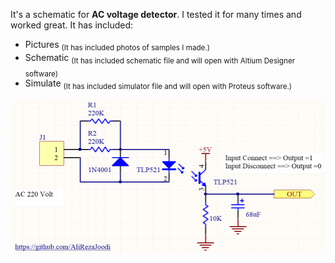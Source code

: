 It's a schematic for **AC voltage detector**. I tested it for many times and worked great. It has included:
- Pictures <sub>(It has included photos of samples I made.)</sub>
- Schematic <sub>(It has included schematic file and will open with Altium Designer software)</sub>
- Simulate <sub>(It has included simulator file and will open with Proteus software.)</sub>


![This is an image](https://github.com/AliRezaJoodi/Electronic-Modules/blob/main/Detector_AC%20Voltage%20Detector/Schematic_Altium%20Designer%20software/V1.0.png?raw=true)
